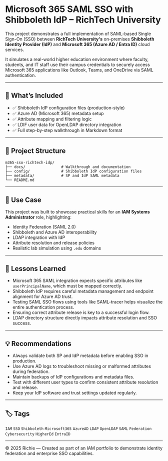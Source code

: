 # Microsoft 365 SAML SSO with Shibboleth IdP – RichTech University

This project demonstrates a full implementation of SAML-based Single Sign-On (SSO) between **RichTech University's** on-premises **Shibboleth Identity Provider (IdP)** and **Microsoft 365 (Azure AD / Entra ID)** cloud services.

It simulates a real-world higher education environment where faculty, students, and IT staff use their campus credentials to securely access Microsoft 365 applications like Outlook, Teams, and OneDrive via SAML authentication.

---

## 🔧 What’s Included

- ✅ Shibboleth IdP configuration files (production-style)
- ✅ Azure AD (Microsoft 365) metadata setup
- ✅ Attribute mapping and filtering logic
- ✅ LDIF user data for OpenLDAP directory integration
- ✅ Full step-by-step walkthrough in Markdown format

---

## 📂 Project Structure

```
m365-sso-richtech-idp/
├── docs/                # Walkthrough and documentation
├── config/              # Shibboleth IdP configuration files
├── metadata/            # SP and IdP SAML metadata
└── README.md
```

---

## 🧠 Use Case

This project was built to showcase practical skills for an **IAM Systems Administrator** role, highlighting:

- Identity Federation (SAML 2.0)
- Shibboleth and Azure AD interoperability
- LDAP integration with IdP
- Attribute resolution and release policies
- Realistic lab simulation using `.edu` domains

---

## 📘 Lessons Learned

- Microsoft 365 SAML integration expects specific attributes like `userPrincipalName`, which must be mapped correctly.
- Shibboleth IdP requires careful metadata management and endpoint alignment for Azure AD trust.
- Testing SAML SSO flows using tools like SAML-tracer helps visualize the entire authentication process.
- Ensuring correct attribute release is key to a successful login flow.
- LDAP directory structure directly impacts attribute resolution and SSO success.

---

## 💡 Recommendations

- Always validate both SP and IdP metadata before enabling SSO in production.
- Use Azure AD logs to troubleshoot missing or malformed attributes during federation.
- Maintain backups of IdP configurations and metadata files.
- Test with different user types to confirm consistent attribute resolution and release.
- Keep your IdP software and trust settings updated regularly.

---

## 🏷️ Tags

`IAM` `SSO` `Shibboleth` `Microsoft365` `AzureAD` `LDAP` `OpenLDAP` `SAML` `Federation` `Cybersecurity` `HigherEd` `EntraID`

---

© 2025 Richie — Created as part of an IAM portfolio to demonstrate identity federation and enterprise SSO capabilities.
